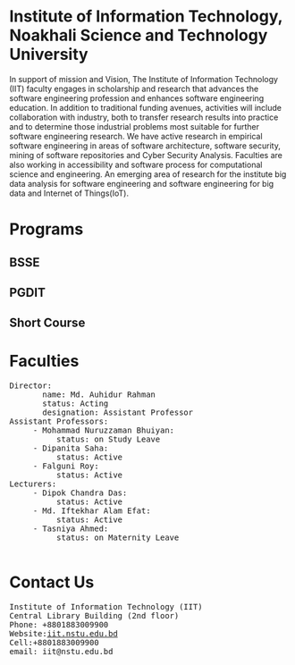# Institute of Information Technology, Noakhali Science and Technology University
In support of mission and Vision, The Institute of Information Technology (IIT) faculty engages in scholarship and research that advances the software engineering profession and enhances software engineering education. In addition to traditional funding avenues, activities will include collaboration with industry, both to transfer research results into practice and to determine those industrial problems most suitable for further software engineering research. We have active research in empirical software engineering in areas of software architecture, software security, mining of software repositories and Cyber Security Analysis. Faculties are also working in accessibility and software process for computational science and engineering. An emerging area of research for the institute big data analysis for software engineering and software engineering for big data and Internet of Things(IoT).</p>
  
# Programs
## BSSE
## PGDIT
## Short Course

# Faculties

<pre>
Director: 
       name: Md. Auhidur Rahman
       status: Acting
       designation: Assistant Professor
Assistant Professors:
     - Mohammad Nuruzzaman Bhuiyan:
          status: on Study Leave
     - Dipanita Saha:
          status: Active
     - Falguni Roy:
          status: Active
Lecturers:
     - Dipok Chandra Das:
          status: Active
     - Md. Iftekhar Alam Efat:
          status: Active
     - Tasniya Ahmed:
          status: on Maternity Leave 
    
</pre>

# Contact Us
<pre>
Institute of Information Technology (IIT)
Central Library Building (2nd floor)
Phone: +8801883009900
Website:<a href="http://iit.nstu.edu.bd/">iit.nstu.edu.bd</a>
Cell:+8801883009900
email: iit@nstu.edu.bd
</pre>
